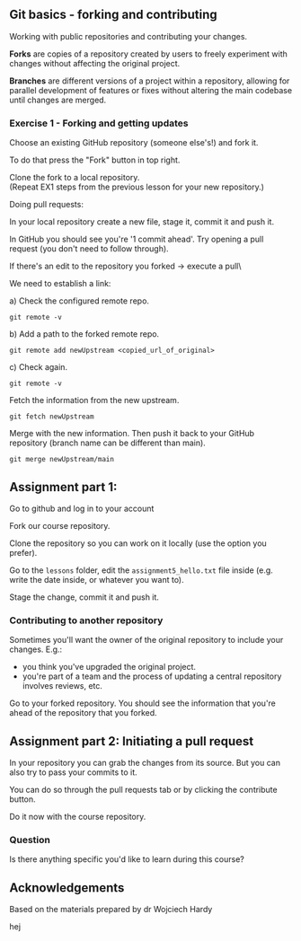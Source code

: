 
## Git basics - forking and contributing

Working with public repositories and contributing your changes.

**Forks** are copies of a repository created by users to freely experiment with changes without affecting the original project. 

**Branches** are different versions of a project within a repository, allowing for parallel development of features or fixes without altering the main codebase until changes are merged.

### Exercise 1 - Forking and getting updates

Choose an existing GitHub repository (someone else's!) and fork it.

To do that press the "Fork" button in top right.

Clone the fork to a local repository.\
(Repeat EX1 steps from the previous lesson for your new repository.)

Doing pull requests:

In your local repository create a new file, stage it, commit it and push it.

In GitHub you should see you're '1 commit ahead'. Try opening a pull request (you don't need to follow through).

If there's an edit to the repository you forked -> execute a pull\

We need to establish a link:

a) Check the configured remote repo.
```
git remote -v
```
b) Add a path to the forked remote repo.
```
git remote add newUpstream <copied_url_of_original>
```
c) Check again.
```
git remote -v
```
Fetch the information from the new upstream.
```
git fetch newUpstream
```

Merge with the new information. Then push it back to your GitHub repository (branch name can be different than main).
```
git merge newUpstream/main
```

## Assignment part 1:

Go to github and log in to your account

Fork our course repository.

Clone the repository so you can work on it locally (use the option you prefer).

Go to the `lessons` folder, edit the `assignment5_hello.txt` file inside (e.g. write the date inside, or whatever you want to).

Stage the change, commit it and push it.

### Contributing to another repository

Sometimes you'll want the owner of the original repository to include your changes. E.g.:

- you think you've upgraded the original project.
- you're part of a team and the process of updating a central repository involves reviews, etc.

Go to your forked repository. You should see the information that you're ahead of the repository that you forked.

## Assignment part 2: Initiating a pull request
In your repository you can grab the changes from its source. But you can also try to pass your commits to it.

You can do so through the pull requests tab or by clicking the contribute button.

Do it now with the course repository.

### Question

Is there anything specific you'd like to learn during this course?


## Acknowledgements
Based on the materials prepared by dr Wojciech Hardy

hej
